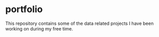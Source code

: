 # portfolio
This repository contains some of the data related projects I have been working on during my free time.
